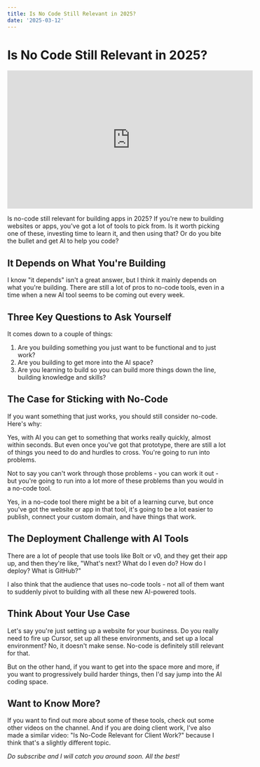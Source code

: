 ```yaml
---
title: Is No Code Still Relevant in 2025?
date: '2025-03-12'
---
```


# Is No Code Still Relevant in 2025?

<iframe width="560" height="315" src="https://www.youtube.com/embed/grefxvUvvGw" title="YouTube video player" frameborder="0" allow="accelerometer; autoplay; clipboard-write; encrypted-media; gyroscope; picture-in-picture; web-share" referrerpolicy="strict-origin-when-cross-origin" allowfullscreen></iframe>

Is no-code still relevant for building apps in 2025? If you're new to building websites or apps, you've got a lot of tools to pick from. Is it worth picking one of these, investing time to learn it, and then using that? Or do you bite the bullet and get AI to help you code?

## It Depends on What You're Building

I know "it depends" isn't a great answer, but I think it mainly depends on what you're building. There are still a lot of pros to no-code tools, even in a time when a new AI tool seems to be coming out every week.

## Three Key Questions to Ask Yourself

It comes down to a couple of things:
1. Are you building something you just want to be functional and to just work?
2. Are you building to get more into the AI space?
3. Are you learning to build so you can build more things down the line, building knowledge and skills?

## The Case for Sticking with No-Code

If you want something that just works, you should still consider no-code. Here's why:

Yes, with AI you can get to something that works really quickly, almost within seconds. But even once you've got that prototype, there are still a lot of things you need to do and hurdles to cross. You're going to run into problems.

Not to say you can't work through those problems - you can work it out - but you're going to run into a lot more of these problems than you would in a no-code tool.

Yes, in a no-code tool there might be a bit of a learning curve, but once you've got the website or app in that tool, it's going to be a lot easier to publish, connect your custom domain, and have things that work.

## The Deployment Challenge with AI Tools

There are a lot of people that use tools like Bolt or v0, and they get their app up, and then they're like, "What's next? What do I even do? How do I deploy? What is GitHub?"

I also think that the audience that uses no-code tools - not all of them want to suddenly pivot to building with all these new AI-powered tools.

## Think About Your Use Case

Let's say you're just setting up a website for your business. Do you really need to fire up Cursor, set up all these environments, and set up a local environment? No, it doesn't make sense. No-code is definitely still relevant for that.

But on the other hand, if you want to get into the space more and more, if you want to progressively build harder things, then I'd say jump into the AI coding space.

## Want to Know More?

If you want to find out more about some of these tools, check out some other videos on the channel. And if you are doing client work, I've also made a similar video: "Is No-Code Relevant for Client Work?" because I think that's a slightly different topic.

*Do subscribe and I will catch you around soon. All the best!*